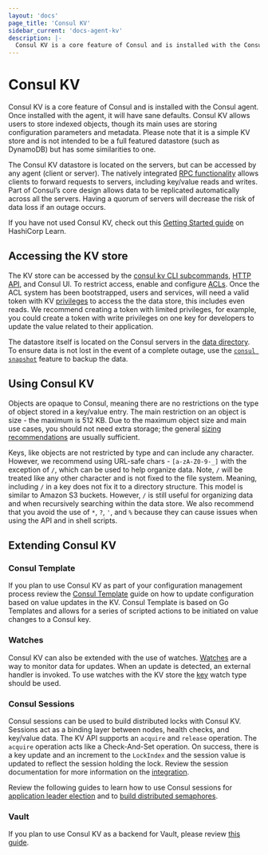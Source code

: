 ```yaml
---
layout: 'docs'
page_title: 'Consul KV'
sidebar_current: 'docs-agent-kv'
description: |-
  Consul KV is a core feature of Consul and is installed with the Consul agent.
---
```


# Consul KV

Consul KV is a core feature of Consul and is installed with the Consul agent.
Once installed with the agent, it will have sane defaults. Consul KV allows
users to store indexed objects, though its main uses are storing configuration
parameters and metadata. Please note that it is a simple KV store and is not
intended to be a full featured datastore (such as DynamoDB) but has some
similarities to one.

The Consul KV datastore is located on the servers, but can be accessed by any
agent (client or server). The natively integrated [RPC
functionality](/docs/internals/architecture.html) allows clients to forward
requests to servers, including key/value reads and writes. Part of Consul’s
core design allows data to be replicated automatically across all the servers.
Having a quorum of servers will decrease the risk of data loss if an outage
occurs.

If you have not used Consul KV, check out this [Getting Started
guide](https://learn.hashicorp.com/consul/getting-started/kv?utm_source=consul.io&utm_medium=docs) on HashiCorp
Learn.

## Accessing the KV store

The KV store can be accessed by the [consul kv CLI
subcommands](/docs/commands/kv.html), [HTTP API](/api/kv.html), and Consul UI.
To restrict access, enable and configure
[ACLs](https://learn.hashicorp.com/consul/security-networking/production-acls).
Once the ACL system has been bootstrapped, users and services, will need a
valid token with KV [privileges](/docs/agent/acl-rules.html#key-value-rules) to
access the the data store, this includes even reads. We recommend creating a
token with limited privileges, for example, you could create a token with write
privileges on one key for developers to update the value related to their
application.

The datastore itself is located on the Consul servers in the [data
directory](/docs/agent/options.html#_data_dir). To ensure data is not lost in
the event of a complete outage, use the [`consul snapshot`](/docs/commands/snapshot/restore.html) feature to backup the data.

## Using Consul KV

Objects are opaque to Consul, meaning there are no restrictions on the type of
object stored in a key/value entry. The main restriction on an object is size -
the maximum is 512 KB. Due to the maximum object size and main use cases, you
should not need extra storage; the general [sizing
recommendations](/docs/commands/snapshot/restore.html) are usually sufficient.

Keys, like objects are not restricted by type and can include any character.
However, we recommend using URL-safe chars - `[a-zA-Z0-9-_]` with the
exception of `/`, which can be used to help organize data. Note, `/` will be
treated like any other character and is not fixed to the file system. Meaning,
including `/` in a key does not fix it to a directory structure. This model is
similar to Amazon S3 buckets. However, `/` is still useful for organizing data
and when recursively searching within the data store. We also recommend that
you avoid the use of `*`, `?`, `'`, and `%` because they can cause issues when
using the API and in shell scripts.

## Extending Consul KV

### Consul Template

If you plan to use Consul KV as part of your configuration management process
review the [Consul
Template](https://learn.hashicorp.com/consul/developer-configuration/consul-template)
guide on how to update configuration based on value updates in the KV. Consul
Template is based on Go Templates and allows for a series of scripted actions
to be initiated on value changes to a Consul key.

### Watches

Consul KV can also be extended with the use of watches.
[Watches](/docs/agent/watches.html) are a way to monitor data for updates. When
an update is detected, an external handler is invoked. To use watches with the
KV store the [key](/docs/agent/watches.html#key) watch type should be used.

### Consul Sessions

Consul sessions can be used to build distributed locks with Consul KV. Sessions
act as a binding layer between nodes, health checks, and key/value data. The KV
API supports an `acquire` and `release` operation. The `acquire` operation acts
like a Check-And-Set operation. On success, there is a key update and an
increment to the `LockIndex` and the session value is updated to reflect the
session holding the lock. Review the session documentation for more information
on the [integration](/docs/internals/sessions.html#k-v-integration).

Review the following guides to learn how to use Consul sessions for [application leader election](https://learn.hashicorp.com/consul/developer-configuration/elections) and
to [build distributed semaphores](https://learn.hashicorp.com/consul/developer-configuration/semaphore).

### Vault

If you plan to use Consul KV as a backend for Vault, please review [this
guide](https://learn.hashicorp.com/vault/operations/ops-vault-ha-consul).
